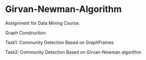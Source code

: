 # Girvan-Newman-Algorithm

Assignment for Data Mining Course.

Graph Construction

Task1:	Community	Detection	Based	on GraphFrames

Task2: Community	Detection	Based	on Girvan-Newman	algorithm
